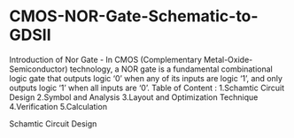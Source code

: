 # CMOS-NOR-Gate-Schematic-to-GDSII
Introduction of Nor Gate -
In CMOS (Complementary Metal-Oxide-Semiconductor) technology, a NOR gate is a fundamental combinational logic gate that outputs logic ‘0’ when any of its inputs are logic ‘1’, and only outputs logic ‘1’ when all inputs are ‘0’. 
Table of Content :
1.Schamtic Circuit Design
2.Symbol and Analysis 
3.Layout and Optimization Technique
4.Verification 
5.Calculation

Schamtic Circuit Design
